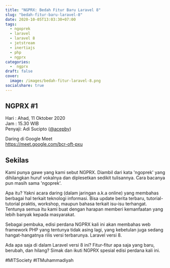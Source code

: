 ```yaml
---
title: "NGPRX: Bedah Fitur Baru Laravel 8"
slug: "bedah-fitur-baru-laravel-8"
date: 2020-10-05T13:03:30+07:00
tags: 
  - ngoprek
  - laravel
  - laravel 8
  - jetstream
  - inertiajs
  - php
  - ngprx
categories:
  -  ngprx
draft: false
cover: 
  image: /images/bedah-fitur-laravel-8.png
socialshare: true
---
```

NGPRX #1
---

Hari   : Ahad, 11 Oktober 2020   
Jam    : 15.30 WIB   
Penyaji: Adi Sucipto ([@acepby](https://www.twitter.com/acepby/))   

Daring di Google Meet  
<https://meet.google.com/bcr-oft-pxu>  


## Sekilas
Kami punya gawe yang kami sebut NGPRX. Diambil dari kata 'ngoprek' yang dihilangkan huruf vokalnya
dan diplesetkan sedikit tulisannya. Cara bacanya pun masih sama 'ngoprek'.

Apa itu? Yakni acara daring (dalam jaringan a.k.a online) yang membahas berbagai hal terkait teknologi
informasi. Bisa update berita terbaru, tutorial-tutorial praktis, workshop, maupun bahasa terkait isu-isu
terhangat. Tentunya semua itu kami buat dengan harapan memberi kemanfaatan yang lebih banyak kepada masyarakat.

Sebagai pembuka, edisi perdana NGPRX kali ini akan membahas web framework PHP yang tentunya tidak asing lagi,
yang kebetulan juga sedang hangat-hangatnya rilis versi terbarunya. Laravel versi 8. 

Ada apa saja di dalam Laravel versi 8 ini? Fitur-fitur apa saja yang baru, berubah, dan hilang? Simak dan ikuti NGPRX
spesial edisi perdana kali ini.

#MITSociety
#ITMuhammadiyah
